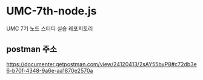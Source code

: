 # UMC-7th-node.js
UMC 7기 노드 스터디 실습 레포지토리

## postman 주소
https://documenter.getpostman.com/view/24120413/2sAY55byP8#c72db3e6-b70f-4348-9a6e-aa1870e2570a
